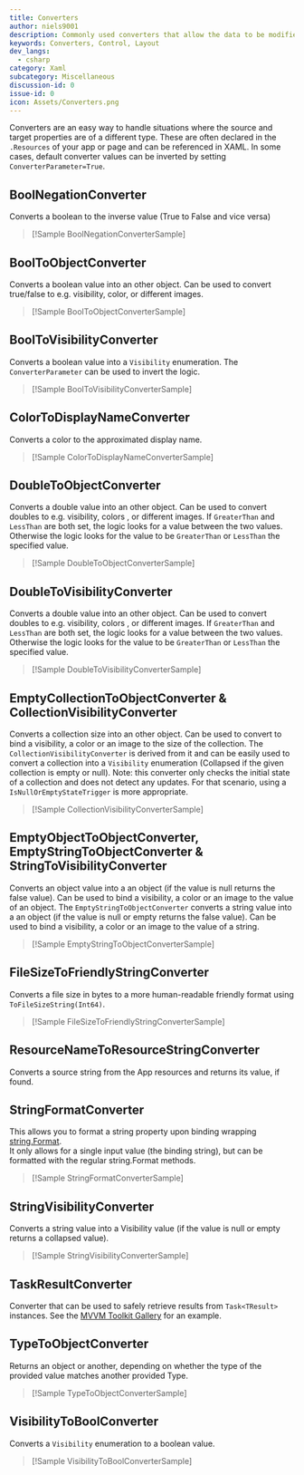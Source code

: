```yaml
---
title: Converters
author: niels9001
description: Commonly used converters that allow the data to be modified as it passes through the binding engine.
keywords: Converters, Control, Layout
dev_langs:
  - csharp
category: Xaml
subcategory: Miscellaneous
discussion-id: 0
issue-id: 0
icon: Assets/Converters.png
---
```


Converters are an easy way to handle situations where the source and target properties are of a different type. These are often declared in the `.Resources` of your app or page and can be referenced in XAML. In some cases, default converter values can be inverted by setting `ConverterParameter=True`.

## BoolNegationConverter

Converts a boolean to the inverse value (True to False and vice versa)

> [!Sample BoolNegationConverterSample]

## BoolToObjectConverter

Converts a boolean value into an other object. Can be used to convert true/false to e.g. visibility, color, or different images.

> [!Sample BoolToObjectConverterSample]

## BoolToVisibilityConverter

 Converts a boolean value into a `Visibility` enumeration. The `ConverterParameter` can be used to invert the logic.

> [!Sample BoolToVisibilityConverterSample]

## ColorToDisplayNameConverter

Converts a color to the approximated display name.

> [!Sample ColorToDisplayNameConverterSample]

## DoubleToObjectConverter

Converts a double value into an other object. Can be used to convert doubles to e.g. visibility, colors , or different images. If `GreaterThan` and `LessThan` are both set, the logic looks for a value between the two values. Otherwise the logic looks for the value to be `GreaterThan` or `LessThan` the specified value.

> [!Sample DoubleToObjectConverterSample]

## DoubleToVisibilityConverter

Converts a double value into an other object. Can be used to convert doubles to e.g. visibility, colors , or different images. If `GreaterThan` and `LessThan` are both set, the logic looks for a value between the two values. Otherwise the logic looks for the value to be `GreaterThan` or `LessThan` the specified value.

> [!Sample DoubleToVisibilityConverterSample]

## EmptyCollectionToObjectConverter & CollectionVisibilityConverter

Converts a collection size into an other object. Can be used to convert to bind a visibility, a color or an image to the size of the collection. The `CollectionVisibilityConverter` is derived from it and can be easily used to convert a collection into a `Visibility` enumeration (Collapsed if the given collection is empty or null).
Note: this converter only checks the initial state of a collection and does not detect any updates. For that scenario, using a `IsNullOrEmptyStateTrigger` is more appropriate.

> [!Sample CollectionVisibilityConverterSample]

## EmptyObjectToObjectConverter, EmptyStringToObjectConverter & StringToVisibilityConverter

Converts an object value into a an object (if the value is null returns the false value). Can be used to bind a visibility, a color or an image to the value of an object.
The `EmptyStringToObjectConverter` converts a string value into a an object (if the value is null or empty returns the false value). Can be used to bind a visibility, a color or an image to the value of a string.

> [!Sample EmptyStringToObjectConverterSample]

## FileSizeToFriendlyStringConverter

Converts a file size in bytes to a more human-readable friendly format using `ToFileSizeString(Int64)`.

> [!Sample FileSizeToFriendlyStringConverterSample]

## ResourceNameToResourceStringConverter

Converts a source string from the App resources and returns its value, if found.

## StringFormatConverter

This allows you to format a string property upon binding wrapping [string.Format](https://learn.microsoft.com/dotnet/api/system.string.format?view=netstandard-2.0).  
It only allows for a single input value (the binding string), but can be formatted with the regular string.Format
methods.

> [!Sample StringFormatConverterSample]

## StringVisibilityConverter

Converts a string value into a Visibility value (if the value is null or empty returns a collapsed value).

> [!Sample StringVisibilityConverterSample]

## TaskResultConverter

Converter that can be used to safely retrieve results from `Task<TResult>` instances. See the [MVVM Toolkit Gallery](https://aka.ms/mvvmtoolkit/app) for an example.

## TypeToObjectConverter

Returns an object or another, depending on whether the type of the provided value matches another provided Type.
> [!Sample TypeToObjectConverterSample]

## VisibilityToBoolConverter

Converts a `Visibility` enumeration to a boolean value.

> [!Sample VisibilityToBoolConverterSample]

